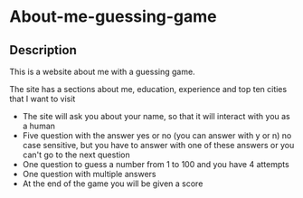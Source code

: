 # About-me-guessing-game

## Description

This is a website about me with a guessing game.

The site has a sections about me, education, experience and top ten cities that I want to visit

- The site will ask you about your name, so that it will interact with you as a human
- Five question with the answer yes or no (you can answer with y or n) no case sensitive, but you have to answer with one of these answers or you can't go to the next question
- One question to guess a number from 1 to 100 and you have 4 attempts
- One question with multiple answers
- At the end of the game you will be given a score